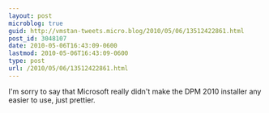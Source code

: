 ```yaml
---
layout: post
microblog: true
guid: http://vmstan-tweets.micro.blog/2010/05/06/13512422861.html
post_id: 3048107
date: 2010-05-06T16:43:09-0600
lastmod: 2010-05-06T16:43:09-0600
type: post
url: /2010/05/06/13512422861.html
---
```

I'm sorry to say that Microsoft really didn't make the DPM 2010 installer any easier to use, just prettier.
